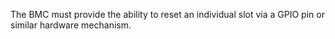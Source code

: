 The BMC must provide the ability to reset an individual slot via a GPIO pin
or similar hardware mechanism.
